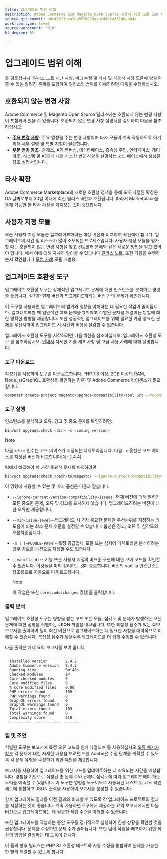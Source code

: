```yaml
---
title: 업그레이드 범위 이해
description: Adobe Commerce 또는 Magento Open Source 사용자 지정 모듈 또는 타사 확장에 영향을 줄 수 있는 릴리스의 호환되지 않는 변경 사항에 대해 알아봅니다.
source-git-commit: bbc412f1ceafaa557d223aabfd4b2a381d6ab04a
workflow-type: tm+mt
source-wordcount: '916'
ht-degree: 0%

---
```



# 업그레이드 범위 이해

를 검토합니다. [릴리스 노트](https://devdocs.magento.com/guides/v2.4/release-notes/bk-release-notes.html) 개선 사항, 버그 수정 및 타사 및 사용자 지정 모듈에 영향을 줄 수 있는 알려진 문제를 포함하여 릴리스의 범위를 이해하려면 다음을 수행하십시오.

## 호환되지 않는 변경 사항

Adobe Commerce 및 Magento Open Source 릴리스에는 호환되지 않는 변경 사항이 포함되어 있을 수 있습니다. 호환되지 않는 변경 사항 설명서를 검토하여 다음을 참조하십시오.

- **[주요 변경 사항](https://devdocs.magento.com/guides/v2.4/release-notes/backward-incompatible-changes/index.html)**- 주요 영향을 주는 변경 사항이며 타사 모듈이 계속 작동하도록 하기 위해 세부 설명 및 특별 지침이 필요합니다.
- **[부분 변경 참조](https://devdocs.magento.com/guides/v2.4/release-notes/backward-incompatible-changes/reference.html)**- 클래스, API 멤버십, 데이터베이스, 종속성 주입, 인터페이스, 레이아웃, 시스템 및 XSD에 대한 사소한 변경 사항을 설명하는 코드 베이스에서 생성된 참조 설명서입니다.

## 타사 확장

Adobe Commerce Marketplace의 새로운 호환성 정책을 통해 _모두_ 나열된 확장은 GA 날짜로부터 30일 이내에 최신 릴리스 버전과 호환됩니다. 따라서 Marketplace를 통해 가능한 한 타사 확장을 가져오는 것이 중요합니다.

## 사용자 지정 모듈

모든 사용자 지정 모듈은 업그레이드하려는 대상 버전과 비교하여 확인해야 합니다. 업그레이드의 시간 및 리소스가 많이 소모되는 프로세스입니다. 사용자 지정 모듈을 평가할 때는 호환되지 않는 변경 사항을 찾고 컨트롤러 분해와 같은 새로운 방법을 알고 있어야 합니다. 에서 이에 대해 자세히 알아볼 수 있습니다 [릴리스 노트](https://devdocs.magento.com/guides/v2.4/release-notes/bk-release-notes.html). 또한 다음을 수행하는지 확인합니다 [모범 사례](https://devdocs.magento.com/guides/v2.4/ext-best-practices/extension-coding/common-programming-bp.html) 모듈 개발용.

## 업그레이드 호환성 도구

업그레이드 호환성 도구는 잠재적인 업그레이드 문제에 대한 인스턴스를 분석하는 명령줄 툴입니다. 설치한 현재 버전과 업그레이드하려는 버전 간의 문제가 확인됩니다.

이 도구를 사용하면 업그레이드의 범위와 영향을 이해하는 데 필요한 작업이 줄어듭니다. 업그레이드할 때 일반적인 코드 문제를 방지하고 식별된 문제를 해결하는 방법에 대한 명확한 방향을 제공합니다. 또한 성공적인 업그레이드를 위해 필요한 가장 중요한 문제를 우선시하여 업그레이드 시 시간과 비용을 절감할 수 있습니다.

업그레이드 호환성 도구를 시작하려면 다음 섹션을 참조하십시오. 업그레이드 호환성 도구 를 참조하십시오. [안내서](../upgrade-compatibility-tool/overview.md) 자세한 기술 세부 사항 및 고급 사용 사례에 대해 설명합니다.

### 도구 다운로드

작성기를 사용하여 도구를 다운로드합니다. PHP 7.3 이상, 2GB 이상의 RAM, Node.js(GraphQL 호환성을 확인하는 경우) 및 Adobe Commerce 라이센스가 필요합니다.

```bash
composer create-project magento/upgrade-compatibility-tool uct --repository https://repo.magento.com
```

### 도구 실행

인스턴스를 분석하고 오류, 경고 및 중요 문제를 확인하려면:

```bash
bin/uct upgrade:check <dir> -c <coming version> 
```

>[!NOTE]
>
> 다음 `<dir>` 인수는 코드 베이스가 저장되는 디렉토리입니다. 다음 `-c` 옵션은 코드 베이스를 지정된 버전과 비교합니다(예: 2.4.4).

팀에서 해결해야 할 가장 중요한 문제를 파악하려면

```bash
bin/uct upgrade:check /path/to/magento/ --ignore-current-compatibility-issues –min-issue-level critical --vanilla-dir /path/to/vanilla/code/ /path/to/magento/app/code/Vendor/
```

이 명령에 사용할 수 있는 몇 가지 옵션은 다음과 같습니다.

- `--ignore-current-version-compatibility-issues`- 현재 버전에 대해 알려진 모든 중요한 문제, 오류 및 경고를 표시하지 않습니다. 업그레이드하려는 버전에 대한 오류만 제공합니다.

- `--min-issue-level`—업그레이드 시 가장 중요한 문제만 우선순위를 지정하는 데 도움이 되는 최소 문제 수준을 설정할 수 있습니다. 옵션은 경고, 오류 및 심각도의 오름차순입니다.

- `-m | [=MODULE-PATH]`- 특정 공급업체, 모듈 또는 심지어 디렉토리만 분석하려는 경우 경로를 옵션으로 지정할 수도 있습니다.

- `--vanilla-dir`- 기능 또는 사용자 지정의 비표준 구현에 대한 코어 코드를 확인할 수 있습니다. 이것들을 미리 정리하는 것이 중요합니다. 버전의 vanilla 인스턴스는 참조용으로 자동으로 다운로드됩니다.

   >[!NOTE]
   >
   > 이 작업은 또한 `core:code:changes` 명령)을 클릭합니다.

### 출력 분석

업그레이드 호환성 도구는 영향을 받는 코드 또는 모듈, 심각도 및 문제가 발생하는 모든 문제에 대한 설명을 식별하는 JSON 파일을 내보냅니다. 또한 복잡성 점수가 있는 요약 보고서를 출력하여 팀이 최신 버전으로 업그레이드하는 데 필요한 사항을 대략적으로 이해할 수 있습니다. 복잡성 점수가 낮을수록 업그레이드를 더 쉽게 수행할 수 있습니다.

다음 출력은 예제 요약 보고서를 보여 줍니다.

```console
 ------------------------ --------
  Installed version        2.4.2
  Adobe Commerce version   2.4.3
  Running time             0m:48s
  Checked modules          14
  Core checked modules     0
  Core modified files      0
  % core modified files    0.00
  PHP errors found         109
  PHP warnings found       0
  GraphQL errors found     0
  GraphQL warnings found   0
  Total errors found       109
  Total warnings found     0
  Complexity score         218
 ------------------------ --------
```

### 팁 및 조언

식별된 도구는 보고서에 특정 오류 코드와 함께 나열되며 를 사용하십시오 [오류 메시지 참조](../upgrade-compatibility-tool/error-messages.md) 각 문제에 대한 자세한 내용을 보려면 또한 Adobe은 수정 단계를 계획할 수 있도록 각 문제 유형을 수정하기 위한 제안을 제공합니다.

보고서를 사용하여 업그레이드를 위한 코드를 업데이트하는 데 소요되는 시간을 예상합니다. 경험을 기반으로 식별된 총 문제 수와 문제의 심각도에 따라 업그레이드해야 하는 노력을 예측할 수 있습니다. 이 도구는 명령줄 도구이므로 자동화된 테스트 및 코드 확인 세트에 통합하고 JSON 출력을 사용하여 보고서를 생성할 수 있습니다.

향후 업그레이드 결과를 이전 결과와 비교할 수 있도록 각 업그레이드 프로젝트의 결과를 저장하는 것이 좋습니다. 계속 사용하면 도구에서 제공하는 요약 보고서에서만 다음 버전으로 업그레이드하는 데 필요한 작업 수준을 이해할 수 있습니다.

또한 업그레이드를 작업하는 동안 도구를 정기적으로 실행하여 진행 상황을 확인할 것을 권장합니다. 문제를 수정하면 문제 수가 줄어듭니다. 또한 팀이 작업을 배포하기 위한 최상의 방법을 결정하는 데 도움이 됩니다.

이 툴의 향후 릴리스는 PHP 8.1 호환성 테스트와 자동 수정을 통합하여 문제를 가능한 한 빨리 해결할 수 있도록 합니다.
